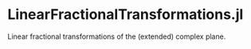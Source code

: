# LinearFractionalTransformations.jl
Linear fractional transformations of the (extended) complex plane.
